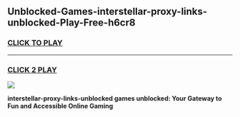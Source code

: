 
## Unblocked-Games-interstellar-proxy-links-unblocked-Play-Free-h6cr8
<h3>
<a href="https://premium76.site?title=interstellar-proxy-links-unblocked&ref=23A">CLICK TO PLAY</a></h3>
<hr>

<h3>
<a href="https://premium76.site?title=interstellar-proxy-links-unblocked&ref=23A">CLICK 2 PLAY</a>
  
</h3>

<a href="https://premium76.site?title=interstellar-proxy-links-unblocked&ref=23A"><img src="https://clearcache.store/games.png"></a>


**interstellar-proxy-links-unblocked games unblocked: Your Gateway to Fun and Accessible Online Gaming**
